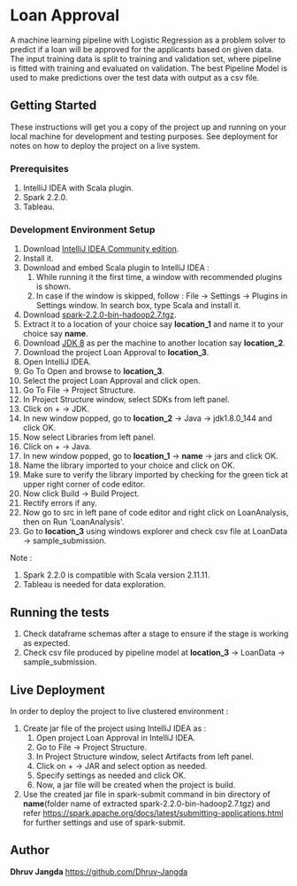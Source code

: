 # Loan Approval

A machine learning pipeline with Logistic Regression as a problem solver to predict if a loan will be approved for the applicants based on given data. The input training data is split to training and validation set, where pipeline is fitted with training and evaluated on validation. The best Pipeline Model is used to make predictions over the test data with output as a csv file.

## Getting Started

These instructions will get you a copy of the project up and running on your local machine for development and testing purposes. See deployment for notes on how to deploy the project on a live system.

### Prerequisites

1. IntelliJ IDEA with Scala plugin.
2. Spark 2.2.0.
3. Tableau.

### Development Environment Setup

1. Download [IntelliJ IDEA Community edition](https://www.jetbrains.com/idea/download/#section=windows).
2. Install it.
3. Download and embed Scala plugin to IntelliJ IDEA :
	1. While running it the first time, a window with recommended plugins is shown.
	2. In case if the window is skipped, follow : File -> Settings -> Plugins in Settings window. In search box, type Scala and install it.
4. Download [spark-2.2.0-bin-hadoop2.7.tgz](https://spark.apache.org/downloads.html).
5. Extract it to a location of your choice say **location_1** and name it to your choice say **name**.
6. Download [JDK 8](http://www.oracle.com/technetwork/java/javase/downloads/jdk8-downloads-2133151.html) as per the machine to another location say **location_2**.
7. Download the project Loan Approval to **location_3**.
8. Open IntelliJ IDEA.
9. Go To Open and browse to **location_3**.
10. Select the project Loan Approval and click open.
11. Go To File -> Project Structure.
12. In Project Structure window, select SDKs from left panel.
13. Click on + -> JDK.
14. In new window popped, go to **location_2** -> Java -> jdk1.8.0_144 and click OK.
[](https://github.com/Dhruv-Jangda/Loan-Approval/tree/master/Data%20Visuals/SDK_Setting.JPG)
15. Now select Libraries from left panel.
16. Click on + -> Java.
17. In new window popped, go to **location_1** -> **name** -> jars and click OK.
[](https://github.com/Dhruv-Jangda/Loan-Approval/tree/master/Data%20Visuals/Spark_Setting.JPG)
18. Name the library imported to your choice and click on OK.
19. Make sure to verify the library imported by checking for the green tick at upper right corner of code editor.
20. Now click Build -> Build Project.
21. Rectify errors if any.
22. Now go to src in left pane of code editor and right click on LoanAnalysis, then on Run 'LoanAnalysis'.
23. Go to **location_3** using windows explorer and check csv file at LoanData -> sample_submission.

Note :
1. Spark 2.2.0 is compatible with Scala version 2.11.11.
2. Tableau is needed for data exploration.

## Running the tests

1. Check dataframe schemas after a stage to ensure if the stage is working as expected.
2. Check csv file produced by pipeline model at **location_3** -> LoanData -> sample_submission.

## Live Deployment

In order to deploy the project to live clustered environment :
1. Create jar file of the project using IntelliJ IDEA as :
	1. Open project Loan Approval in IntelliJ IDEA.
	2. Go to File -> Project Structure.
	3. In Project Structure window, select Artifacts from left panel.
	4. Click on + -> JAR and select option as needed.
	5. Specify settings as needed and click OK.
	6. Now, a jar file will be created when the project is build.
2. Use the created jar file in spark-submit command in bin directory of **name**(folder name of extracted spark-2.2.0-bin-hadoop2.7.tgz) and refer https://spark.apache.org/docs/latest/submitting-applications.html for further settings and use of spark-submit.

## Author

**Dhruv Jangda** https://github.com/Dhruv-Jangda
